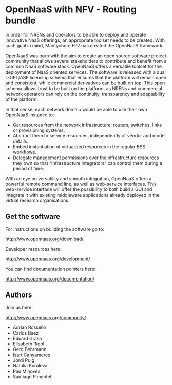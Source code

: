 OpenNaaS with NFV - Routing bundle
========

In order for NRENs and operators to be able to deploy and operate innovative NaaS offerings, an appropriate toolset needs to be created. With such goal in mind, Mantychore FP7 has created the OpenNaaS framework.

OpenNaaS was born with the aim to create an open source software project community that allows several stakeholders to contribute and benefit from a common NaaS software stack. OpenNaaS offers a versatile toolset for the deployment of NaaS oriented services. The software is released with a dual L-GPL/ASF licensing schema that ensures that the platform will remain open and consistent, while commercial derivatives can be built on top. This open schema allows trust to be built on the platform, as NRENs and commercial network operators can rely on the continuity, transparency and adaptability of the platform.

In that sense, each network domain would be able to use their own OpenNaaS instance to:

 * Get resources from the network infrastructure: routers, switches, links or provisioning systems.
 * Abstract them to service resources, independently of vendor and model details.
 * Embed instantiation of virtualized resources in the regular BSS workflows.
 * Delegate management permissions over the infrastructure resources they own so that “Infrastructure integrators” can control them during a period of time.

With an eye on versatility and smooth integration, OpenNaaS offers a powerful remote command line, as well as web-service interfaces. This web-service interface will offer the possibility to both build a GUI and integrate it with existing middleware applications already deployed in the virtual research organisations.

Get the software
----------------

For instructions on building the software go to:

http://www.opennaas.org/download/

Developer resources here:

http://www.opennaas.org/development/

You can find documentation pointers here:

http://www.opennaas.org/documentation/

Authors
-------

Join us here:

http://www.opennaas.org/community/

* Adrian Rossello
* Carlos Baez
* Eduard Grasa
* Elisabeth Rigol
* Gerd Behrmann
* Isart Canyameres
* Jordi Puig
* Natalia Koroleva
* Pau Minoves
* Santiago Pimentel
